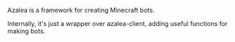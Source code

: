 Azalea is a framework for creating Minecraft bots.

Internally, it's just a wrapper over azalea-client, adding useful functions for making bots.

